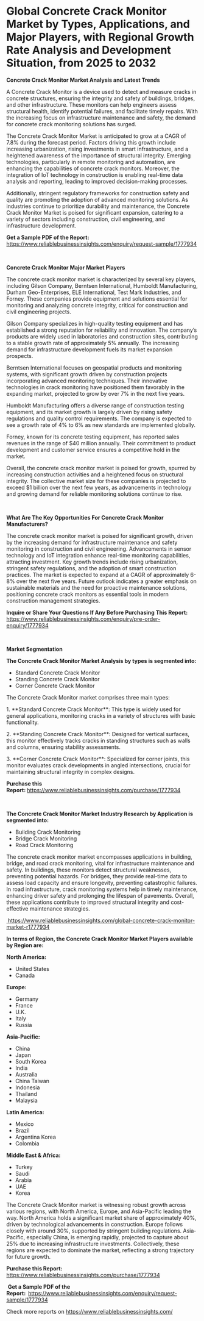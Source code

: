 <p><h1>Global Concrete Crack Monitor Market by Types, Applications, and Major Players, with Regional Growth Rate Analysis and Development Situation, from 2025 to 2032</h1></p><p><strong>Concrete Crack Monitor Market Analysis and Latest Trends</strong></p>
<p><p>A Concrete Crack Monitor is a device used to detect and measure cracks in concrete structures, ensuring the integrity and safety of buildings, bridges, and other infrastructure. These monitors can help engineers assess structural health, identify potential failures, and facilitate timely repairs. With the increasing focus on infrastructure maintenance and safety, the demand for concrete crack monitoring solutions has surged.</p><p>The Concrete Crack Monitor Market is anticipated to grow at a CAGR of 7.8% during the forecast period. Factors driving this growth include increasing urbanization, rising investments in smart infrastructure, and a heightened awareness of the importance of structural integrity. Emerging technologies, particularly in remote monitoring and automation, are enhancing the capabilities of concrete crack monitors. Moreover, the integration of IoT technology in construction is enabling real-time data analysis and reporting, leading to improved decision-making processes.</p><p>Additionally, stringent regulatory frameworks for construction safety and quality are promoting the adoption of advanced monitoring solutions. As industries continue to prioritize durability and maintenance, the Concrete Crack Monitor Market is poised for significant expansion, catering to a variety of sectors including construction, civil engineering, and infrastructure development.</p></p>
<p><strong>Get a Sample PDF of the Report:&nbsp;</strong> <a href="https://www.reliablebusinessinsights.com/enquiry/request-sample/1777934?utm_campaign=3273&utm_medium=2&utm_source=Github&utm_content=ia&utm_term=09042025&utm_id=concrete-crack-monitor">https://www.reliablebusinessinsights.com/enquiry/request-sample/1777934</a></p>
<p>&nbsp;</p>
<p><strong>Concrete Crack Monitor Major Market Players</strong></p>
<p><p>The concrete crack monitor market is characterized by several key players, including Gilson Company, Berntsen International, Humboldt Manufacturing, Durham Geo-Enterprises, ELE International, Test Mark Industries, and Forney. These companies provide equipment and solutions essential for monitoring and analyzing concrete integrity, critical for construction and civil engineering projects.</p><p>Gilson Company specializes in high-quality testing equipment and has established a strong reputation for reliability and innovation. The company’s products are widely used in laboratories and construction sites, contributing to a stable growth rate of approximately 5% annually. The increasing demand for infrastructure development fuels its market expansion prospects.</p><p>Berntsen International focuses on geospatial products and monitoring systems, with significant growth driven by construction projects incorporating advanced monitoring techniques. Their innovative technologies in crack monitoring have positioned them favorably in the expanding market, projected to grow by over 7% in the next five years.</p><p>Humboldt Manufacturing offers a diverse range of construction testing equipment, and its market growth is largely driven by rising safety regulations and quality control requirements. The company is expected to see a growth rate of 4% to 6% as new standards are implemented globally.</p><p>Forney, known for its concrete testing equipment, has reported sales revenues in the range of $40 million annually. Their commitment to product development and customer service ensures a competitive hold in the market.</p><p>Overall, the concrete crack monitor market is poised for growth, spurred by increasing construction activities and a heightened focus on structural integrity. The collective market size for these companies is projected to exceed $1 billion over the next few years, as advancements in technology and growing demand for reliable monitoring solutions continue to rise.</p></p>
<p>&nbsp;</p>
<p><strong>What Are The Key Opportunities For Concrete Crack Monitor Manufacturers?</strong></p>
<p><p>The concrete crack monitor market is poised for significant growth, driven by the increasing demand for infrastructure maintenance and safety monitoring in construction and civil engineering. Advancements in sensor technology and IoT integration enhance real-time monitoring capabilities, attracting investment. Key growth trends include rising urbanization, stringent safety regulations, and the adoption of smart construction practices. The market is expected to expand at a CAGR of approximately 6-8% over the next five years. Future outlook indicates a greater emphasis on sustainable materials and the need for proactive maintenance solutions, positioning concrete crack monitors as essential tools in modern construction management strategies.</p></p>
<p><strong>Inquire or Share Your Questions If Any Before Purchasing This Report:</strong> <a href="https://www.reliablebusinessinsights.com/enquiry/pre-order-enquiry/1777934?utm_campaign=3273&utm_medium=2&utm_source=Github&utm_content=ia&utm_term=09042025&utm_id=concrete-crack-monitor">https://www.reliablebusinessinsights.com/enquiry/pre-order-enquiry/1777934</a></p>
<p>&nbsp;</p>
<p><strong>Market Segmentation</strong></p>
<p><strong>The Concrete Crack Monitor Market Analysis by types is segmented into:</strong></p>
<p><ul><li>Standard Concrete Crack Monitor</li><li>Standing Concrete Crack Monitor</li><li>Corner Concrete Crack Monitor</li></ul></p>
<p><p>The Concrete Crack Monitor market comprises three main types: </p><p>1. **Standard Concrete Crack Monitor**: This type is widely used for general applications, monitoring cracks in a variety of structures with basic functionality.</p><p>2. **Standing Concrete Crack Monitor**: Designed for vertical surfaces, this monitor effectively tracks cracks in standing structures such as walls and columns, ensuring stability assessments.</p><p>3. **Corner Concrete Crack Monitor**: Specialized for corner joints, this monitor evaluates crack developments in angled intersections, crucial for maintaining structural integrity in complex designs.</p></p>
<p><strong>Purchase this Report:&nbsp;</strong><a href="https://www.reliablebusinessinsights.com/purchase/1777934?utm_campaign=3273&utm_medium=2&utm_source=Github&utm_content=ia&utm_term=09042025&utm_id=concrete-crack-monitor">https://www.reliablebusinessinsights.com/purchase/1777934</a></p>
<p>&nbsp;</p>
<p><strong>The Concrete Crack Monitor Market Industry Research by Application is segmented into:</strong></p>
<p><ul><li>Building Crack Monitoring</li><li>Bridge Crack Monitoring</li><li>Road Crack Monitoring</li></ul></p>
<p><p>The concrete crack monitor market encompasses applications in building, bridge, and road crack monitoring, vital for infrastructure maintenance and safety. In buildings, these monitors detect structural weaknesses, preventing potential hazards. For bridges, they provide real-time data to assess load capacity and ensure longevity, preventing catastrophic failures. In road infrastructure, crack monitoring systems help in timely maintenance, enhancing driver safety and prolonging the lifespan of pavements. Overall, these applications contribute to improved structural integrity and cost-effective maintenance strategies.</p></p>
<p><a href="https://www.reliablebusinessinsights.com/global-concrete-crack-monitor-market-r1777934?utm_campaign=3273&utm_medium=2&utm_source=Github&utm_content=ia&utm_term=09042025&utm_id=concrete-crack-monitor">&nbsp;https://www.reliablebusinessinsights.com/global-concrete-crack-monitor-market-r1777934</a></p>
<p><strong>In terms of Region, the Concrete Crack Monitor Market Players available by Region are:</strong></p>
<p>
    <p> <strong> North America: </strong>
        <ul>
            <li>United States</li>
            <li>Canada</li>
        </ul>
        </p> 
    <p> <strong> Europe: </strong>
        <ul>
            <li>Germany</li>
            <li>France</li>
            <li>U.K.</li>
            <li>Italy</li>
            <li>Russia</li>
        </ul>
        </p> 
    <p> <strong> Asia-Pacific: </strong>
        <ul>
            <li>China</li>
            <li>Japan</li>
            <li>South Korea</li>
            <li>India</li>
            <li>Australia</li>
            <li>China Taiwan</li>
            <li>Indonesia</li>
            <li>Thailand</li>
            <li>Malaysia</li>
        </ul>
        </p> 
    <p> <strong> Latin America: </strong>
        <ul>
            <li>Mexico</li>
            <li>Brazil</li>
            <li>Argentina Korea</li>
            <li>Colombia</li>
        </ul>
        </p> 
    <p> <strong> Middle East & Africa: </strong>
        <ul>
            <li>Turkey</li>
            <li>Saudi</li>
            <li>Arabia</li>
            <li>UAE</li>
            <li>Korea</li>
        </ul>
    </p>
    </p>
<p><p>The Concrete Crack Monitor market is witnessing robust growth across various regions, with North America, Europe, and Asia-Pacific leading the way. North America holds a significant market share of approximately 40%, driven by technological advancements in construction. Europe follows closely with around 30%, supported by stringent building regulations. Asia-Pacific, especially China, is emerging rapidly, projected to capture about 25% due to increasing infrastructure investments. Collectively, these regions are expected to dominate the market, reflecting a strong trajectory for future growth.</p></p>
<p><strong>Purchase this Report: </strong><a href="https://www.reliablebusinessinsights.com/purchase/1777934?utm_campaign=3273&utm_medium=2&utm_source=Github&utm_content=ia&utm_term=09042025&utm_id=concrete-crack-monitor">https://www.reliablebusinessinsights.com/purchase/1777934</a></p>
<p>&nbsp;<strong>Get a Sample PDF of the Report:&nbsp;&nbsp;</strong><a href="https://www.reliablebusinessinsights.com/enquiry/request-sample/1777934?utm_campaign=3273&utm_medium=2&utm_source=Github&utm_content=ia&utm_term=09042025&utm_id=concrete-crack-monitor">https://www.reliablebusinessinsights.com/enquiry/request-sample/1777934</a></p>
<p><strong></strong></p>
<p>Check more reports on <a href="https://www.reliablebusinessinsights.com/?utm_campaign=3273&utm_medium=2&utm_source=Github&utm_content=ia&utm_term=09042025&utm_id=concrete-crack-monitor">https://www.reliablebusinessinsights.com/</a></p>